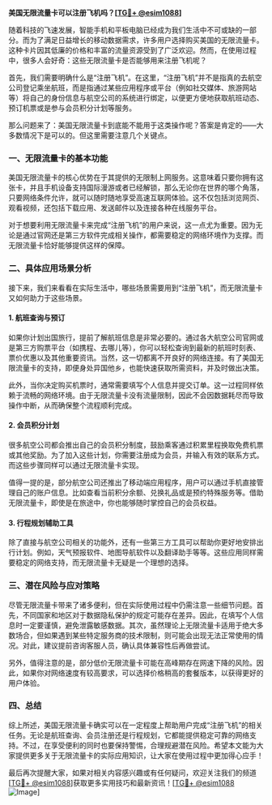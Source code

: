 **美国无限流量卡可以注册飞机吗？[[TG💪+ @esim1088](https://t.me/s/esim1088)]**

随着科技的飞速发展，智能手机和平板电脑已经成为我们生活中不可或缺的一部分。而为了满足日益增长的移动数据需求，许多用户选择购买美国的无限流量卡。这种卡片因其低廉的价格和丰富的流量资源受到了广泛欢迎。然而，在使用过程中，很多人会好奇：这些无限流量卡是否能够用来注册飞机呢？

首先，我们需要明确什么是“注册飞机”。在这里，“注册飞机”并不是指真的去航空公司登记乘坐航班，而是指通过某些应用程序或平台（例如社交媒体、旅游网站等）将自己的身份信息与航空公司的系统进行绑定，以便更方便地获取航班动态、预订机票或是参与会员积分计划等服务。

那么问题来了：美国无限流量卡到底能不能用于这类操作呢？答案是肯定的——大多数情况下是可以的。但这里需要注意几个关键点。

### **一、无限流量卡的基本功能**
美国无限流量卡的核心优势在于其提供的无限制上网服务。这意味着只要你拥有这张卡，并且手机设备支持国际漫游或者已经解锁，那么无论你在世界的哪个角落，只要网络条件允许，就可以随时随地享受高速互联网体验。这不仅包括浏览网页、观看视频，还包括下载应用、发送邮件以及连接各种在线服务平台。

对于想要利用无限流量卡来完成“注册飞机”的用户来说，这一点尤为重要。因为无论是通过官网还是第三方软件完成相关操作，都需要稳定的网络环境作为支撑。而无限流量卡恰好能够提供这样的保障。

### **二、具体应用场景分析**
接下来，我们来看看在实际生活中，哪些场景需要用到“注册飞机”，而无限流量卡又如何助力于这些场景。

#### **1. 航班查询与预订**
如果你计划出国旅行，提前了解航班信息是非常必要的。通过各大航空公司官网或是第三方购票平台（如携程、去哪儿等），你可以轻松查询到最新的航班时刻表、票价优惠以及其他重要资讯。当然，这一切都离不开良好的网络连接。有了美国无限流量卡的支持，即便身处异国他乡，也能快速获取所需资料，并及时做出决策。

此外，当你决定购买机票时，通常需要填写个人信息并提交订单。这一过程同样依赖于流畅的网络环境。由于无限流量卡没有流量限制，因此不会因数据耗尽而导致操作中断，从而确保整个流程顺利完成。

#### **2. 会员积分计划**
很多航空公司都会推出自己的会员积分制度，鼓励乘客通过积累里程换取免费机票或其他奖励。为了加入这些计划，你需要注册成为会员，并输入有效的联系方式。而这些步骤同样可以通过无限流量卡实现。

值得一提的是，部分航空公司还推出了移动端应用程序，用户可以通过手机直接管理自己的账户信息。比如查看当前积分余额、兑换礼品或是预约特殊服务等。借助无限流量卡，即使是在旅途中，你也能够随时掌控自己的会员权益。

#### **3. 行程规划辅助工具**
除了直接与航空公司相关的功能外，还有一些第三方工具可以帮助你更好地安排出行计划。例如，天气预报软件、地图导航软件以及翻译助手等等。这些应用同样需要稳定的网络支持，而无限流量卡无疑是一个理想的选择。

### **三、潜在风险与应对策略**
尽管无限流量卡带来了诸多便利，但在实际使用过程中仍需注意一些细节问题。首先，不同国家和地区对于数据隐私保护的规定可能存在差异。因此，在填写个人信息时一定要谨慎，避免泄露敏感数据。其次，虽然理论上无限流量卡适用于绝大多数场合，但如果遇到某些特定服务商的技术限制，则可能会出现无法正常使用的情况。对此，建议提前咨询客服人员，确认具体兼容性后再做尝试。

另外，值得注意的是，部分低价无限流量卡可能在高峰期存在网速下降的风险。因此，如果你对网络速度有较高要求，可以选择价格稍高的套餐版本，以获得更好的用户体验。

### **四、总结**
综上所述，美国无限流量卡确实可以在一定程度上帮助用户完成“注册飞机”的相关任务。无论是航班查询、会员注册还是行程规划，它都能提供稳定可靠的网络支持。不过，在享受便利的同时也要保持警惕，合理规避潜在风险。希望本文能为大家提供更多关于无限流量卡的实际应用知识，让大家在使用过程中更加得心应手！

最后再次提醒大家，如果对相关内容感兴趣或有任何疑问，欢迎关注我们的频道[[TG💪+ @esim1088](https://t.me/s/esim1088)]获取更多实用技巧和最新资讯！[[TG💪+ @esim1088](https://t.me/s/esim1088) ![Image](https://i.postimg.cc/4NQfJmqS/Snipaste-2025-05-13-00-14-12.png)]